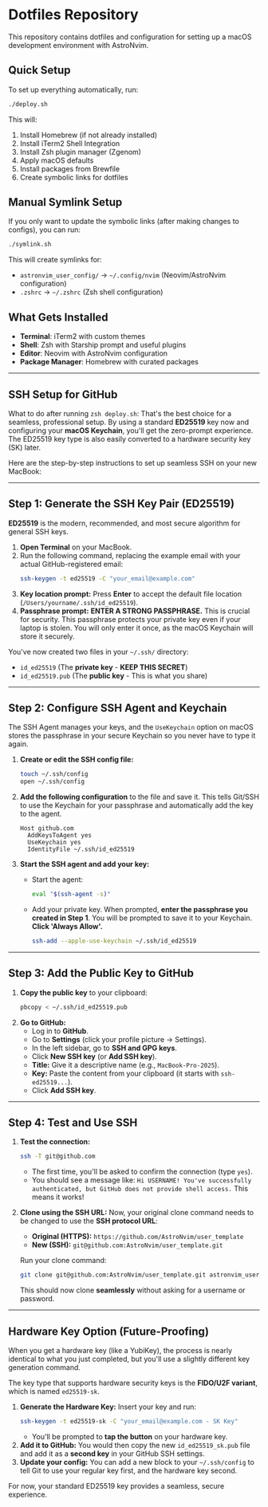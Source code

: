 # Dotfiles Repository

This repository contains dotfiles and configuration for setting up a macOS development environment with AstroNvim.

## Quick Setup

To set up everything automatically, run:

```bash
./deploy.sh
```

This will:
1. Install Homebrew (if not already installed)
2. Install iTerm2 Shell Integration
3. Install Zsh plugin manager (Zgenom)
4. Apply macOS defaults
5. Install packages from Brewfile
6. Create symbolic links for dotfiles

## Manual Symlink Setup

If you only want to update the symbolic links (after making changes to configs), you can run:

```bash
./symlink.sh
```

This will create symlinks for:
- `astronvim_user_config/` → `~/.config/nvim` (Neovim/AstroNvim configuration)
- `.zshrc` → `~/.zshrc` (Zsh shell configuration)

## What Gets Installed

- **Terminal**: iTerm2 with custom themes
- **Shell**: Zsh with Starship prompt and useful plugins
- **Editor**: Neovim with AstroNvim configuration
- **Package Manager**: Homebrew with curated packages

---

## SSH Setup for GitHub

What to do after running `zsh deploy.sh`:
That's the best choice for a seamless, professional setup. By using a standard **ED25519** key now and configuring your **macOS Keychain**, you'll get the zero-prompt experience. The ED25519 key type is also easily converted to a hardware security key (SK) later.

Here are the step-by-step instructions to set up seamless SSH on your new MacBook:

-----

## Step 1: Generate the SSH Key Pair (ED25519)

**ED25519** is the modern, recommended, and most secure algorithm for general SSH keys.

1.  **Open Terminal** on your MacBook.
2.  Run the following command, replacing the example email with your actual GitHub-registered email:
    ```bash
    ssh-keygen -t ed25519 -C "your_email@example.com"
    ```
3.  **Key location prompt:** Press **Enter** to accept the default file location (`/Users/yourname/.ssh/id_ed25519`).
4.  **Passphrase prompt:** **ENTER A STRONG PASSPHRASE.** This is crucial for security. This passphrase protects your private key even if your laptop is stolen. You will only enter it once, as the macOS Keychain will store it securely.

You've now created two files in your `~/.ssh/` directory:

  * `id_ed25519` (The **private key** - **KEEP THIS SECRET**)
  * `id_ed25519.pub` (The **public key** - This is what you share)

-----

## Step 2: Configure SSH Agent and Keychain

The SSH Agent manages your keys, and the `UseKeychain` option on macOS stores the passphrase in your secure Keychain so you never have to type it again.

1.  **Create or edit the SSH config file:**

    ```bash
    touch ~/.ssh/config
    open ~/.ssh/config
    ```

2.  **Add the following configuration** to the file and save it. This tells Git/SSH to use the Keychain for your passphrase and automatically add the key to the agent.

    ```text
    Host github.com
      AddKeysToAgent yes
      UseKeychain yes
      IdentityFile ~/.ssh/id_ed25519
    ```

3.  **Start the SSH agent and add your key:**

      * Start the agent:
        ```bash
        eval "$(ssh-agent -s)"
        ```
      * Add your private key. When prompted, **enter the passphrase you created in Step 1**. You will be prompted to save it to your Keychain. **Click 'Always Allow'.**
        ```bash
        ssh-add --apple-use-keychain ~/.ssh/id_ed25519
        ```

-----

## Step 3: Add the Public Key to GitHub

1.  **Copy the public key** to your clipboard:
    ```bash
    pbcopy < ~/.ssh/id_ed25519.pub
    ```
2.  **Go to GitHub:**
      * Log in to **GitHub**.
      * Go to **Settings** (click your profile picture $\rightarrow$ Settings).
      * In the left sidebar, go to **SSH and GPG keys**.
      * Click **New SSH key** (or **Add SSH key**).
      * **Title:** Give it a descriptive name (e.g., `MacBook-Pro-2025`).
      * **Key:** Paste the content from your clipboard (it starts with `ssh-ed25519...`).
      * Click **Add SSH key**.

-----

## Step 4: Test and Use SSH

1.  **Test the connection:**

    ```bash
    ssh -T git@github.com
    ```

      * The first time, you'll be asked to confirm the connection (type `yes`).
      * You should see a message like: `Hi USERNAME! You've successfully authenticated, but GitHub does not provide shell access.` This means it works\!

2.  **Clone using the SSH URL:**
    Now, your original clone command needs to be changed to use the **SSH protocol URL**:

      * **Original (HTTPS):** `https://github.com/AstroNvim/user_template`
      * **New (SSH):** `git@github.com:AstroNvim/user_template.git`

    Run your clone command:

    ```bash
    git clone git@github.com:AstroNvim/user_template.git astronvim_user_config
    ```

    This should now clone **seamlessly** without asking for a username or password.

-----

## Hardware Key Option (Future-Proofing)

When you get a hardware key (like a YubiKey), the process is nearly identical to what you just completed, but you'll use a slightly different key generation command.

The key type that supports hardware security keys is the **FIDO/U2F variant**, which is named `ed25519-sk`.

1.  **Generate the Hardware Key:** Insert your key and run:
    ```bash
    ssh-keygen -t ed25519-sk -C "your_email@example.com - SK Key"
    ```
      * You'll be prompted to **tap the button** on your hardware key.
2.  **Add it to GitHub:** You would then copy the new `id_ed25519_sk.pub` file and add it as a **second key** in your GitHub SSH settings.
3.  **Update your config:** You can add a new block to your `~/.ssh/config` to tell Git to use your regular key first, and the hardware key second.

For now, your standard ED25519 key provides a seamless, secure experience.